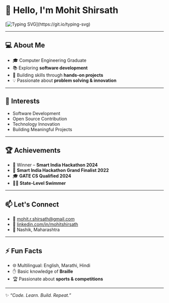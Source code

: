 # 👋 Hello, I'm Mohit Shirsath  

[![Typing SVG](https://readme-typing-svg.demolab.com?font=Fira+Code&size=24&pause=500&color=00F700&center=true&vCenter=true&width=600&lines=Computer+Engineering+Graduate;Passionate+about+Tech+Innovation;Always+Learning+%26+Building;Welcome+to+my+GitHub!)](https://git.io/typing-svg)


---

## 💻 About Me
- 🎓 Computer Engineering Graduate  
- 📚 Exploring **software development**  
- 🚀 Building skills through **hands-on projects**  
- 💡 Passionate about **problem solving & innovation**  

---

## 🌱 Interests
- Software Development  
- Open Source Contribution  
- Technology Innovation  
- Building Meaningful Projects  

---

## 🏆 Achievements
- 🥇 Winner – **Smart India Hackathon 2024**
- 🏅 **Smart India Hackathon Grand Finalist 2022**  
- 🎓 **GATE CS Qualified 2024**  
- 🏊‍♂️ **State-Level Swimmer**  

---

## 📫 Let's Connect
- 📧 [mohit.r.shirsath@gmail.com](mailto:mohit.r.shirsath@gmail.com)  
- 🔗 [linkedin.com/in/mohitshirsath](https://linkedin.com/in/mohitshirsath)  
- 📍 Nashik, Maharashtra  

---

## ⚡ Fun Facts
- 🌐 Multilingual: English, Marathi, Hindi  
- ✋ Basic knowledge of **Braille**  
- 🏆 Passionate about **sports & competitions**  

---

✨ *“Code. Learn. Build. Repeat.”*
